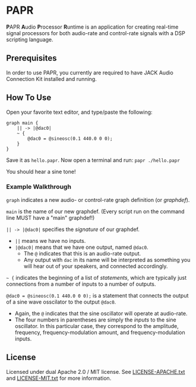 # PAPR

**P**APR **A**udio **P**rocessor **R**untime is an application for creating real-time signal processors for both audio-rate and control-rate signals with a DSP scripting language.

## Prerequisites

In order to use PAPR, you currently are required to have JACK Audio Connection Kit installed and running.

## How To Use

Open your favorite text editor, and type/paste the following:

```papr
graph main {
    || -> |@dac0|
    ~ {
        @dac0 = @sineosc(0.1 440.0 0 0);
    }
}
```

Save it as `hello.papr`. Now open a terminal and run: `papr ./hello.papr`

You should hear a sine tone!

### Example Walkthrough

`graph` indicates a new audio- or control-rate graph definition (or *graphdef*).

`main` is the name of our new graphdef. (Every script run on the command line MUST have a "main" graphdef!)

`|| -> |@dac0|` specifies the *signature* of our graphdef.

- `||` means we have no inputs.
- `|@dac0|` means that we have one output, named `@dac0`.
  - The `@` indicates that this is an audio-rate output.
  - Any output with `dac` in its name will be interpreted as something you will hear out of your speakers, and connected accordingly.

`~ {` indicates the beginning of a list of *statements*, which are typically just connections from a number of inputs to a number of outputs.

`@dac0 = @sineosc(0.1 440.0 0 0);` is a statement that connects the output of a sine wave osscilator to the output `@dac0`.

- Again, the `@` indicates that the sine oscillator will operate at audio-rate.
- The four numbers in parentheses are simply the *inputs* to the sine oscillator. In this particular case, they correspond to the amplitude, frequency, frequency-modulation amount, and frequency-modulation inputs.

## License

Licensed under dual Apache 2.0 / MIT license. See [LICENSE-APACHE.txt](LICENSE-APACHE.txt) and [LICENSE-MIT.txt](LICENSE-MIT.txt) for more information.
